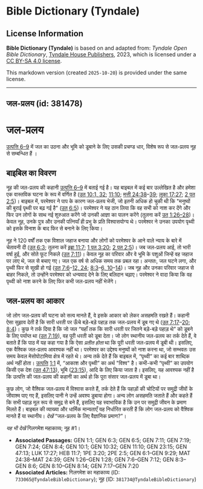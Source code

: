 # Bible Dictionary (Tyndale)

## License Information

**Bible Dictionary (Tyndale)** is based on and adapted from: _Tyndale Open Bible Dictionary_, [Tyndale House Publishers](https://tyndaleopenresources.com/), 2023, which is licensed under a [CC BY-SA 4.0 license](https://creativecommons.org/licenses/by-sa/4.0/legalcode.en).

This markdown version (created `2025-10-20`) is provided under the same license.



--------------------------------

## जल-प्रलय (id: 381478)

जल\-प्रलय
=========

[उत्पत्ति 6–9](https://ref.ly/Gen6:1-Gen9:29) में जल का उठना और भूमि को डूबाने के लिए उसकी प्रचण्ड धार, विशेष रूप से जल\-प्रलय नूह से सम्बन्धित हैं ।

बाइबिल का विवरण
---------------

नूह की जल\-प्रलय की कहानी [उत्पत्ति 6–9](https://ref.ly/Gen6:1-Gen9:29) में बताई गई है। यह बाइबल में कई बार उल्लेखित है और हमेशा एक वास्तविक घटना के रूप में वर्णित है ([उत् 10:1, 32](https://ref.ly/Gen10:1,Gen10:32); [11:10](https://ref.ly/Gen11:10); [मत्ती 24:38](https://ref.ly/Matt24:38-Matt24:39)–[39](https://ref.ly/Matt24:38-Matt24:39); [लूका 17:27](https://ref.ly/Luke17:27); [2 पत 2:5](https://ref.ly/2Pet2:5))। बाइबल में, परमेश्वर ने पाप के कारण जल\-प्रलय भेजी, जो इतनी अधिक हो चुकी थी कि "मनुष्यों की बुराई पृथ्वी पर बढ़ गई है" ([उत् 6:5](https://ref.ly/Gen6:5))। परमेश्वर ने यह ठान लिया कि वह सभी को नाश कर देंगे और फिर उन लोगों के साथ नई शुरुआत करेंगे जो उनकी आज्ञा का पालन करेंगे (तुलना करें [उत् 1:26–28](https://ref.ly/Gen1:26-Gen1:28))। केवल नूह, उनके पुत्र और उनकी पत्नियाँ ही प्रभु के प्रति विश्वासयोग्य थे। परमेश्वर ने उनका उपयोग पृथ्वी को इसके विनाश के बाद फिर से बनाने के लिए किया।

नूह ने 120 वर्षों तक एक विशाल जहाज बनाया और लोगों को परमेश्वर के आने वाले न्याय के बारे में चेतावनी दी ([उत् 6:3](https://ref.ly/Gen6:3); तुलना करें [इब्रा 11:7](https://ref.ly/Heb11:7); [1 पत 3:20](https://ref.ly/1Pet3:20); [2 पत 2:5](https://ref.ly/2Pet2:5))। जब जल\-प्रलय आई, तो भारी वर्षा हुई, और सोते फूट निकले ([उत् 7:11](https://ref.ly/Gen7:11))। केवल नूह का परिवार और वे भूमि के पशुओं जिन्हें वह जहाज पर लाए थे, जल से बचाए गए। जल एक वर्ष से अधिक समय तक प्रबल रहा। अन्ततः, जल घटने लगा, और पृथ्वी फिर से सूखी हो गई ([उत् 7:6](https://ref.ly/Gen7:6-Gen7:12,Gen7:24)–[12, 24](https://ref.ly/Gen7:6-Gen7:12,Gen7:24); [8:3](https://ref.ly/Gen8:3-Gen8:6,Gen8:10-Gen8:14)–[6, 10](https://ref.ly/Gen8:3-Gen8:6,Gen8:10-Gen8:14)–[14](https://ref.ly/Gen8:3-Gen8:6,Gen8:10-Gen8:14))। जब नूह और उनका परिवार जहाज से बाहर निकले, तो उन्होंने परमेश्वर को धन्यवाद देने के लिए बलिदान चढ़ाए। परमेश्वर ने वादा किया कि वह पृथ्वी को नाश करने के लिए फिर कभी जल\-प्रलय नहीं भेजेंगे।

जल\-प्रलय का आकार
-----------------

जो लोग जल\-प्रलय की घटना को सत्य मानते हैं, वे इसके आकार को लेकर असहमति रखते हैं। कहानी ऐसा सुझाव देती है कि सारी धरती पर ऊँचे बड़े\-बड़े पहाड़ तक जल\-प्रलय में डूब गए थे ([उत् 7:17](https://ref.ly/Gen7:17-Gen7:20)–[20](https://ref.ly/Gen7:17-Gen7:20); [8:4](https://ref.ly/Gen8:4))। कुछ ने तर्क दिया है कि जो जल “यहाँ तक कि सारी धरती पर जितने बड़े\-बड़े पहाड़ थे” को डूबने के लिए पर्याप्त था ([उत् 7:19](https://ref.ly/Gen7:19)), वह पूरी धरती को डूबा देता। जो लोग स्थानीय जल\-प्रलय का तर्क देते हैं, वे बताते हैं कि पाठ में यह कहा गया है कि ऐसा *प्रतीत होता* था कि पूरी धरती जल\-प्रलय में डूबी थी। इसलिए, एक वैश्विक जल\-प्रलय आवश्यक नहीं था। परमेश्वर का उद्देश्य मनुष्यों को नाश करना था, जो सम्भवतः उस समय केवल मेसोपोटामिया क्षेत्र में रहते थे। अन्य तर्क देते हैं कि बाइबल में, “पृथ्वी” का कई बार शाब्दिक अर्थ नहीं होता। [उत्पत्ति](https://ref.ly/Gen6:1-Gen9:29) [1:1](https://ref.ly/Gen1:1) में, “आकाश और पृथ्वी” का अर्थ "विश्व" है। कभी\-कभी “पृथ्वी” का उपयोग किसी एक देश ([उत् 47:13](https://ref.ly/Gen47:13)), भूमि ([23:15](https://ref.ly/Gen23:15)), आदि के लिए किया जाता है। इसलिए, यह आवश्यक नहीं है कि उत्पत्ति की जल\-प्रलय की कहानी का अर्थ हो कि पूरा संसार जल\-प्रलय में डूबा था।

कुछ लोग, जो वैश्विक जल\-प्रलय में विश्वास करते हैं, तर्क देते हैं कि पहाड़ों की चोटियों पर समुद्री जीवों के जीवाश्म पाए गए हैं, इसलिए पानी ने उन्हें अवश्य डुबाया होगा। अन्य लोग असहमति जताते हैं और कहते हैं कि सभी पहाड़ मूल रूप से समुद्र से बने हैं, इसलिए यह स्वाभाविक है कि उन पर समुद्री जीवन के प्रमाण मिलते हैं। बाइबल की व्याख्या और धार्मिक मान्यताएँ यह निर्धारित करती हैं कि लोग जल\-प्रलय को वैश्विक मानते हैं या स्थानीय। *देखें* “जल\-प्रलय के लिए वैज्ञानिक प्रमाण?”।

*यह भी देखें* गिलगमेश महाकाव्य; नूह \#1। 

* **Associated Passages:** GEN 1:1; GEN 6:3; GEN 6:5; GEN 7:11; GEN 7:19; GEN 7:24; GEN 8:4; GEN 10:1; GEN 10:32; GEN 11:10; GEN 23:15; GEN 47:13; LUK 17:27; HEB 11:7; 1PE 3:20; 2PE 2:5; GEN 6:1–GEN 9:29; MAT 24:38–MAT 24:39; GEN 1:26–GEN 1:28; GEN 7:6–GEN 7:12; GEN 8:3–GEN 8:6; GEN 8:10–GEN 8:14; GEN 7:17–GEN 7:20
* **Associated Articles:** गिलगमेश का महाकाव्य  (ID: `733065@TyndaleBibleDictionary`); नूह (ID: `381734@TyndaleBibleDictionary`)

